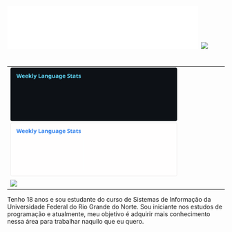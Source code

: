 <h1>
  <img src="https://raw.githubusercontent.com/mtzdantas/mtzdantas/master/name.svg" alt="Mateus Dantas">
  <img src="https://media.giphy.com/media/hhut7D136GMQU/giphy.gif" width="70">
</h1>

<table align="right">
  <tr>
    <td>
      <img height='125' src='https://raw.githubusercontent.com/mtzdantas/mtzdantas/master/images/wakatime_weekly_language_stats_black.svg#gh-dark-mode-only' >
      <img height='125' src='https://raw.githubusercontent.com/mtzdantas/mtzdantas/master/images/wakatime_weekly_language_stats.svg#gh-light-mode-only'>
    </td>
  </tr>
  <tr>
    <td>
      <img height='125' src='https://github-profile-summary-cards.vercel.app/api/cards/profile-details?username=mtzdantas&layout=compact&theme=react'>  
    </td>
  </tr>
</table>

Tenho 18 anos e sou estudante do curso de Sistemas de Informação da Universidade Federal do Rio Grande do Norte. Sou iniciante nos estudos de programação e atualmente, meu objetivo é adquirir mais conhecimento nessa área para trabalhar naquilo que eu quero.






